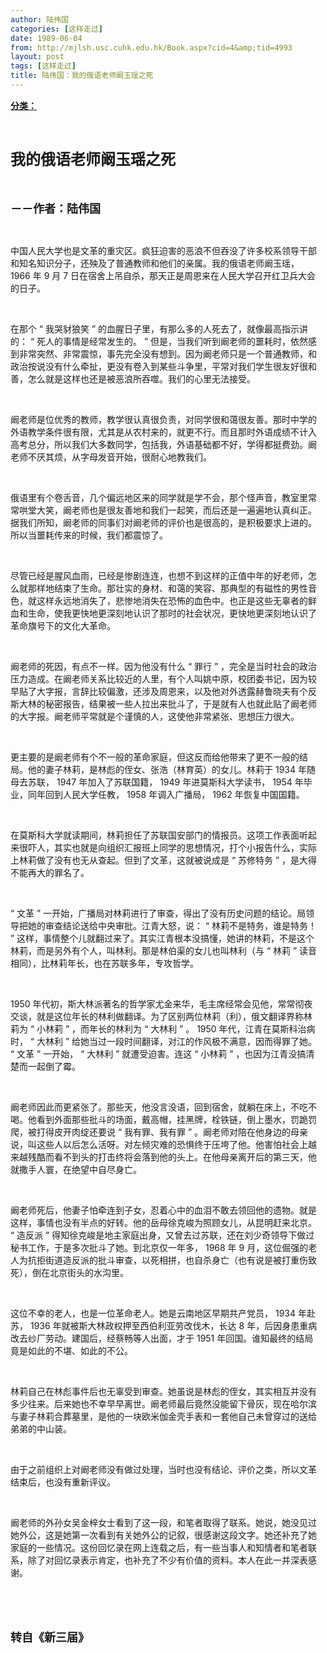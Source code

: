 ```yaml
---
author: 陆伟国
categories: [这样走过]
date: 1989-06-04
from: http://mjlsh.usc.cuhk.edu.hk/Book.aspx?cid=4&amp;tid=4993
layout: post
tags: [这样走过]
title: 陆伟国：我的俄语老师阚玉瑶之死
---
```


<div style="margin: 15px 10px 10px 0px;">
<div>
<span id="ctl00_ContentPlaceHolder1_chapter1_SubjectLabel" style="font-weight:bold;text-decoration:underline;">
   分类：
  </span>
</div>
<p class="p1">
<b>
<font size="5">
<span class="s1">
</span>
<br/>
</font>
</b>
</p>
<p class="p2">
<span class="s1">
<b>
<font size="5">
     我的俄语老师阚玉瑶之死
    </font>
</b>
</span>
</p>
<p class="p1">
<b>
<font size="4">
<span class="s1">
</span>
<br/>
</font>
</b>
</p>
<p class="p2">
<span class="s1">
<b>
<font size="4">
     －－作者：陆伟国
    </font>
</b>
</span>
</p>
<p class="p1">
<span class="s1">
</span>
<br/>
</p>
<p class="p2">
<span class="s1">
   中国人民大学也是文革的重灾区。疯狂迫害的恶浪不但吞没了许多校系领导干部和知名知识分子，还殃及了普通教师和他们的亲属。我的俄语老师阚玉瑶，
  </span>
<span class="s2">
   1966
  </span>
<span class="s1">
   年
  </span>
<span class="s2">
   9
  </span>
<span class="s1">
   月
  </span>
<span class="s2">
   7
  </span>
<span class="s1">
   日在宿舍上吊自杀，那天正是周恩来在人民大学召开红卫兵大会的日子。
  </span>
</p>
<p class="p1">
<span class="s1">
</span>
<br/>
</p>
<p class="p2">
<span class="s1">
   在那个
  </span>
<span class="s2">
   “
  </span>
<span class="s1">
   我哭豺狼笑
  </span>
<span class="s2">
   ”
  </span>
<span class="s1">
   的血腥日子里，有那么多的人死去了，就像最高指示讲的：
  </span>
<span class="s2">
   “
  </span>
<span class="s1">
   死人的事情是经常发生的。
  </span>
<span class="s2">
   ”
  </span>
<span class="s1">
   但是，当我们听到阚老师的噩耗时，依然感到非常突然、非常震惊，事先完全没有想到。因为阚老师只是一个普通教师，和政治按说没有什么牵扯，更没有卷入到某些斗争里，平常对我们学生很友好很和善，怎么就是这样也还是被恶浪所吞噬。我们的心里无法接受。
  </span>
</p>
<p class="p1">
<span class="s1">
</span>
<br/>
</p>
<p class="p2">
<span class="s1">
   阚老师是位优秀的教师，教学很认真很负责，对同学很和蔼很友善。那时中学的外语教学条件很有限，尤其是从农村来的，就更不行。而且那时外语成绩不计入高考总分，所以我们大多数同学，包括我，外语基础都不好，学得都挺费劲。阚老师不厌其烦，从字母发音开始，很耐心地教我们。
  </span>
</p>
<p class="p1">
<span class="s1">
</span>
<br/>
</p>
<p class="p2">
<span class="s1">
   俄语里有个卷舌音，几个偏远地区来的同学就是学不会，那个怪声音，教室里常常哄堂大笑，阚老师也是很友善地和我们一起笑，而后还是一遍遍地认真纠正。据我们所知，阚老师的同事们对阚老师的评价也是很高的，是积极要求上进的。所以当噩耗传来的时候，我们都震惊了。
  </span>
</p>
<p class="p1">
<span class="s1">
</span>
<br/>
</p>
<p class="p2">
<span class="s1">
   尽管已经是腥风血雨，已经是惨剧连连，也想不到这样的正值中年的好老师，怎么就那样地结束了生命。那壮实的身材、和蔼的笑容、那典型的有磁性的男性音色，就这样永远地消失了，悲惨地消失在恐怖的血色中。也正是这些无辜者的鲜血和生命，使我更快地更深刻地认识了那时的社会状况，更快地更深刻地认识了革命旗号下的文化大革命。
  </span>
</p>
<p class="p1">
<span class="s1">
</span>
<br/>
</p>
<p class="p2">
<span class="s1">
   阚老师的死因，有点不一样。因为他没有什么
  </span>
<span class="s2">
   “
  </span>
<span class="s1">
   罪行
  </span>
<span class="s2">
   ”
  </span>
<span class="s1">
   ，完全是当时社会的政治压力造成。在阚老师关系比较近的人里，有个人叫姚中原，校团委书记，因为较早贴了大字报，言辞比较偏激，还涉及周恩来，以及他对外透露赫鲁晓夫有个反斯大林的秘密报告，结果被一些人拉出来批斗了，于是就有人也就此贴了阚老师的大字报。阚老师平常就是个谨慎的人，这使他非常紧张、思想压力很大。
  </span>
</p>
<p class="p1">
<span class="s1">
</span>
<br/>
</p>
<p class="p2">
<span class="s1">
   更主要的是阚老师有个不一般的革命家庭，但这反而给他带来了更不一般的结局。他的妻子林莉，是林彪的侄女、张浩（林育英）的女儿。林莉于
  </span>
<span class="s2">
   1934
  </span>
<span class="s1">
   年随母去苏联，
  </span>
<span class="s2">
   1947
  </span>
<span class="s1">
   年加入了苏联国籍，
  </span>
<span class="s2">
   1949
  </span>
<span class="s1">
   年进莫斯科大学读书，
  </span>
<span class="s2">
   1954
  </span>
<span class="s1">
   年毕业，同年回到人民大学任教，
  </span>
<span class="s2">
   1958
  </span>
<span class="s1">
   年调入广播局，
  </span>
<span class="s2">
   1962
  </span>
<span class="s1">
   年恢复中国国籍。
  </span>
</p>
<p class="p1">
<span class="s1">
</span>
<br/>
</p>
<p class="p2">
<span class="s1">
   在莫斯科大学就读期间，林莉担任了苏联国安部门的情报员。这项工作表面听起来很吓人，其实也就是向组织汇报班上同学的思想情况，打个小报告什么，实际上林莉做了没有也无从查起。但到了文革，这就被说成是
  </span>
<span class="s2">
   “
  </span>
<span class="s1">
   苏修特务
  </span>
<span class="s2">
   ”
  </span>
<span class="s1">
   ，是大得不能再大的罪名了。
  </span>
</p>
<p class="p1">
<span class="s1">
</span>
<br/>
</p>
<p class="p2">
<span class="s2">
   “
  </span>
<span class="s1">
   文革
  </span>
<span class="s2">
   ”
  </span>
<span class="s1">
   一开始，广播局对林莉进行了审查，得出了没有历史问题的结论。局领导把她的审查结论送给中央审批。江青大怒，说：
  </span>
<span class="s2">
   “
  </span>
<span class="s1">
   林莉不是特务，谁是特务！
  </span>
<span class="s2">
   ”
  </span>
<span class="s1">
   这样，事情整个儿就翻过来了。其实江青根本没搞懂，她讲的林莉，不是这个林莉，而是另外有个人，叫林利。那是林伯渠的女儿也叫林利（与
  </span>
<span class="s2">
   “
  </span>
<span class="s1">
   林莉
  </span>
<span class="s2">
   ”
  </span>
<span class="s1">
   读音相同），比林莉年长，也在苏联多年，专攻哲学。
  </span>
</p>
<p class="p1">
<span class="s1">
</span>
<br/>
</p>
<p class="p2">
<span class="s2">
   1950
  </span>
<span class="s1">
   年代初，斯大林派著名的哲学家尤金来华，毛主席经常会见他，常常彻夜交谈，就是这位年长的林利做翻译。为了区别两位林莉（利），俄文翻译界称林莉为
  </span>
<span class="s2">
   “
  </span>
<span class="s1">
   小林莉
  </span>
<span class="s2">
   ”
  </span>
<span class="s1">
   ，而年长的林利为
  </span>
<span class="s2">
   “
  </span>
<span class="s1">
   大林利
  </span>
<span class="s2">
   ”
  </span>
<span class="s1">
   。
  </span>
<span class="s2">
   1950
  </span>
<span class="s1">
   年代，江青在莫斯科治病时，
  </span>
<span class="s2">
   “
  </span>
<span class="s1">
   大林利
  </span>
<span class="s2">
   ”
  </span>
<span class="s1">
   给她当过一段时间翻译，对江的作风极不满意，因而得罪了她。
  </span>
<span class="s2">
   “
  </span>
<span class="s1">
   文革
  </span>
<span class="s2">
   ”
  </span>
<span class="s1">
   一开始，
  </span>
<span class="s2">
   “
  </span>
<span class="s1">
   大林利
  </span>
<span class="s2">
   ”
  </span>
<span class="s1">
   就遭受迫害。连这
  </span>
<span class="s2">
   “
  </span>
<span class="s1">
   小林莉
  </span>
<span class="s2">
   ”
  </span>
<span class="s1">
   ，也因为江青没搞清楚而一起倒了霉。
  </span>
</p>
<p class="p1">
<span class="s1">
</span>
<br/>
</p>
<p class="p2">
<span class="s1">
   阚老师因此而更紧张了。那些天，他没言没语，回到宿舍，就躺在床上，不吃不喝。他看到外面那些批斗的场面，戴高帽，挂黑牌，栓铁链，倒上墨水，罚跪罚爬，被打得皮开肉绽还要说
  </span>
<span class="s2">
   “
  </span>
<span class="s1">
   我有罪、我有罪
  </span>
<span class="s2">
   ”
  </span>
<span class="s1">
   。阚老师对陪在他身边的母亲说，叫这些人以后怎么活呀。对左倾灾难的恐惧终于压垮了他。他害怕社会上越来越残酷而看不到头的打击终将会落到他的头上。在他母亲离开后的第三天，他就撒手人寰，在绝望中自尽身亡。
  </span>
</p>
<p class="p1">
<span class="s1">
</span>
<br/>
</p>
<p class="p2">
<span class="s1">
   阚老师死后，他妻子怕牵连到子女，忍着心中的血泪不敢去领回他的遗物。就是这样，事情也没有半点的好转。他的岳母徐克峻为照顾女儿，从昆明赶来北京。
  </span>
<span class="s2">
   “
  </span>
<span class="s1">
   造反派
  </span>
<span class="s2">
   ”
  </span>
<span class="s1">
   得知徐克峻是地主家庭出身，又曾去过苏联，还在刘少奇领导下做过秘书工作，于是多次批斗了她。到北京仅一年多，
  </span>
<span class="s2">
   1968
  </span>
<span class="s1">
   年
  </span>
<span class="s2">
   9
  </span>
<span class="s1">
   月，这位倔强的老人为抗拒街道造反派的批斗审查，以死相拼，也自杀身亡（也有说是被打重伤致死），倒在北京街头的水沟里。
  </span>
</p>
<p class="p1">
<span class="s1">
</span>
<br/>
</p>
<p class="p2">
<span class="s1">
   这位不幸的老人，也是一位革命老人。她是云南地区早期共产党员，
  </span>
<span class="s2">
   1934
  </span>
<span class="s1">
   年赴苏，
  </span>
<span class="s2">
   1936
  </span>
<span class="s1">
   年就被斯大林政权押至西伯利亚劳改伐木，长达
  </span>
<span class="s2">
   8
  </span>
<span class="s1">
   年，后因身患重病改去纱厂劳动。建国后，经蔡畅等人出面，才于
  </span>
<span class="s2">
   1951
  </span>
<span class="s1">
   年回国。谁知最终的结局竟是如此的不堪、如此的不公。
  </span>
</p>
<p class="p1">
<span class="s1">
</span>
<br/>
</p>
<p class="p2">
<span class="s1">
   林莉自己在林彪事件后也无辜受到审查。她虽说是林彪的侄女，其实相互并没有多少往来。后来她也不幸早早离世。阚老师最后竟然没能留下骨灰，现在哈尔滨与妻子林莉合葬墓里，是他的一块欧米伽金壳手表和一套他自己未曾穿过的送给弟弟的中山装。
  </span>
</p>
<p class="p1">
<span class="s1">
</span>
<br/>
</p>
<p class="p2">
<span class="s1">
   由于之前组织上对阚老师没有做过处理，当时也没有结论、评价之类，所以文革结束后，也没有重新评议。
  </span>
</p>
<p class="p1">
<span class="s1">
</span>
<br/>
</p>
<p class="p2">
<span class="s1">
   阚老师的外孙女吴金梓女士看到了这一段，和笔者取得了联系。她说，她没见过她外公，这是她第一次看到有关她外公的记叙，很感谢这段文字。她还补充了她家庭的一些情况。这份回忆录在网上连载之后，有一些当事人和知情者和笔者联系，除了对回忆录表示肯定，也补充了不少有价值的资料。本人在此一并深表感谢。
  </span>
</p>
<p class="p1">
<span class="s1">
</span>
<br/>
</p>
<p class="p1">
<b>
<font size="4">
<span class="s1">
</span>
<br/>
</font>
</b>
</p>
<p class="p2">
<span class="s1">
<b>
<font size="4">
     转自《新三届》
    </font>
</b>
</span>
</p>
</div>
